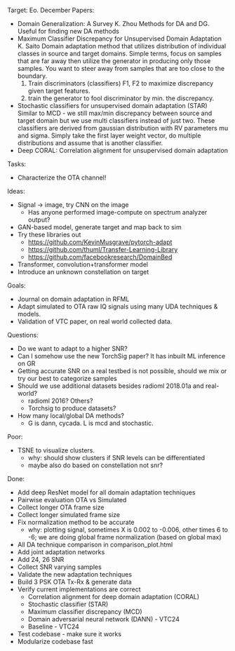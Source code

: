 Target: Eo. December
Papers:
+ Domain Generalization: A Survey K. Zhou
  Methods for DA and DG. Useful for finding new DA methods
+ Maximum Classifier Discrepancy for Unsupervised Domain Adaptation K. Saito
  Domain adaptation method that utilizes distribution of individual classes
  in source and target domains. Simple terms, focus on samples that are far
  away then utilize the generator in producing only those samples. You want to
  steer away from samples that are too close to the boundary.
    1. Train discriminators (classifiers) F1, F2 to maximize discrepancy given
       target features.
    2. train the generator to fool discriminator by min. the discrepancy.
+ Stochastic classifiers for unsupervised domain adaptation (STAR) 
  Similar to MCD - we still max/min discrepancy between source and target domain
  but we use multi classifiers instead of just two. These classifiers are
  derived from gaussian distribution with RV parameters mu and sigma. Simply
  take the first layer weight vector, do multiple distributions and assume that
  is another classifier.
+ Deep CORAL: Correlation alignment for unsupervised domain adaptation


Tasks:
+ Characterize the OTA channel!


Ideas:
+ Signal -> image, try CNN on the image
    + Has anyone performed image-compute on spectrum analyzer output?
+ GAN-based model, generate target and map back to sim
+ Try these libraries out
    + https://github.com/KevinMusgrave/pytorch-adapt
    + https://github.com/thuml/Transfer-Learning-Library
    + https://github.com/facebookresearch/DomainBed
+ Transformer, convolution+transformer model
+ Introduce an unknown constellation on target


Goals:
+ Journal on domain adaptation in RFML
+ Adapt simulated to OTA raw IQ signals using many UDA techniques & models.
+ Validation of VTC paper, on real world collected data.


Questions:
+ Do we want to adapt to a higher SNR?
+ Can I somehow use the new TorchSig paper? It has inbuilt ML inference on GR
+ Getting accurate SNR on a real testbed is not possible, should we mix or try
  our best to categorize samples
+ Should we use additional datasets besides radioml 2018.01a and real-world?
    + radioml 2016? Others?
    + Torchsig to produce datasets?
+ How many local/global DA methods?
    + G is dann, cycada. L is mcd and stochastic.


Poor:
+ TSNE to visualize clusters.
    + why: should show clusters if SNR levels can be differentiated
    + maybe also do based on constellation not snr?


Done:
+ Add deep ResNet model for all domain adaptation techniques
+ Pairwise evaluation OTA vs Simulated
+ Collect longer OTA frame size
+ Collect longer simulated frame size
+ Fix normalization method to be accurate
    + why: plotting signal, sometimes X is 0.002 to -0.006, other times 6 to -6;
      we are doing global frame normalization (based on global max)
+ All DA technique comparison in comparison\_plot.html
+ Add joint adaptation networks
+ Add 24, 26 SNR
+ Collect SNR varying samples
+ Validate the new adaptation techniques
+ Build 3 PSK OTA Tx-Rx & generate data
+ Verify current implementations are correct
    + Correlation alignment for deep domain adaptation (CORAL)
    + Stochastic classifier (STAR)
    + Maximum classifier discrepancy (MCD)
    + Domain adversarial neural network (DANN) - VTC24
    + Baseline - VTC24
+ Test codebase - make sure it works
+ Modularize codebase fast
